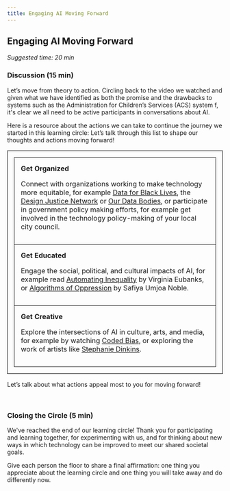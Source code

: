 ```yaml
---
title: Engaging AI Moving Forward
---
```


## Engaging AI Moving Forward 
_Suggested time: 20 min_

### Discussion (15 min)

Let’s move from theory to action. Circling back to the video we watched and given what we have identified as both the promise and the drawbacks to systems such as the Administration for Children’s Services (ACS) system f, it's clear we all need to be active participants in conversations about AI.

Here is a resource about the actions we can take to continue the journey we started in this learning circle: 
Let’s talk through this list to shape our thoughts and actions moving forward! 

<style>
table, td, tr {width:100%; border: 1px solid black; border-collapse: collapse; padding: 15px;"}
</style>

<table>
  <tr>
    <td>
<b>Get Organized</b>
<p>Connect with organizations working to make technology more equitable, for example <a href="https://d4bl.org/">Data for Black Lives</a>, the <a href="https://designjustice.org/">Design Justice Network</a> or <a href="https://www.odbproject.org/our-data-bodies-project/">Our Data Bodies</a>, or participate in government policy making efforts, for example get involved in the technology policy-making of your local city council.</p>
</td>
  </tr>
  <tr>
    <td>
<b>Get Educated</b>
<p>Engage the social, political, and cultural impacts of AI, for example read <a href="https://us.macmillan.com/books/9781250074317">Automating Inequality</a> by Virginia Eubanks, or <a href="https://nyupress.org/9781479837243/algorithms-of-oppression/">Algorithms of Oppression</a> by Safiya Umjoa Noble.</p>
    </td>
  </tr>
  <tr>
    <td>
<b>Get Creative</b>
<p>Explore the intersections of AI in culture, arts, and media, for example by watching <a href="https://www.codedbias.com/">Coded Bias</a>, or exploring the work of artists like <a href="https://www.stephaniedinkins.com/">Stephanie Dinkins</a>.</p>
    </td>
  </tr>
</table>

Let’s talk about what actions appeal most to you for moving forward! 

<br>

### Closing the Circle (5 min)
We've reached the end of our learning circle! Thank you for participating and learning together, for experimenting with us, and for thinking about new ways in which technology can be improved to meet our shared societal goals. 

Give each person the floor to share a final affirmation: one thing you appreciate about the learning circle and one thing you will take away and do differently now.
